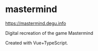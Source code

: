 # mastermind
https://mastermind.degu.info

Digital recreation of the game Mastermind

Created with Vue+TypeScript.